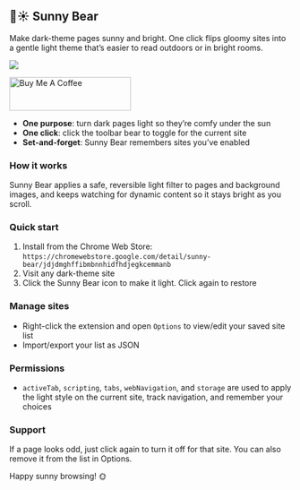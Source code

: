## 🐻☀️ Sunny Bear

Make dark-theme pages sunny and bright. One click flips gloomy sites into a gentle light theme that’s easier to read outdoors or in bright rooms.

![](./docs/poster.jpeg)

<a href="https://buymeacoffee.com/riiiiiiiiiina" target="_blank"><img src="https://cdn.buymeacoffee.com/buttons/v2/default-blue.png" alt="Buy Me A Coffee" style="height: 60px !important;width: 217px !important;" ></a>

- **One purpose**: turn dark pages light so they’re comfy under the sun
- **One click**: click the toolbar bear to toggle for the current site
- **Set-and-forget**: Sunny Bear remembers sites you’ve enabled

### How it works

Sunny Bear applies a safe, reversible light filter to pages and background images, and keeps watching for dynamic content so it stays bright as you scroll.

### Quick start

1. Install from the Chrome Web Store: `https://chromewebstore.google.com/detail/sunny-bear/jdjdmghffibmbnnhidfhdjegkcemmanb`
2. Visit any dark-theme site
3. Click the Sunny Bear icon to make it light. Click again to restore

### Manage sites

- Right-click the extension and open `Options` to view/edit your saved site list
- Import/export your list as JSON

### Permissions

- `activeTab`, `scripting`, `tabs`, `webNavigation`, and `storage` are used to apply the light style on the current site, track navigation, and remember your choices

### Support

If a page looks odd, just click again to turn it off for that site. You can also remove it from the list in Options.

Happy sunny browsing! 🌞
